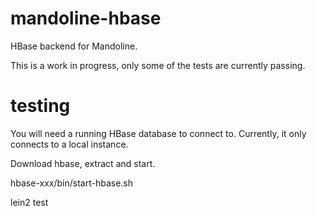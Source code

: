 # mandoline-hbase

HBase backend for Mandoline.

This is a work in progress, only some of the tests are currently passing.

# testing

You will need a running HBase database to connect to.  Currently, it only connects to a local
instance.  

Download hbase, extract and start.

 hbase-xxx/bin/start-hbase.sh
 
 lein2 test